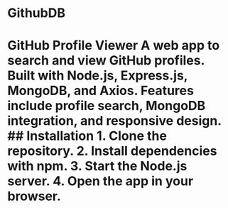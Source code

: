 # GithubDB
# GitHub Profile Viewer  A web app to search and view GitHub profiles. Built with Node.js, Express.js, MongoDB, and Axios. Features include profile search, MongoDB integration, and responsive design.  ## Installation  1. Clone the repository. 2. Install dependencies with npm. 3. Start the Node.js server. 4. Open the app in your browser.
